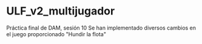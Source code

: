 # ULF_v2_multijugador

Práctica final de DAM, sesión 10
Se han implementado diversos cambios en el juego proporcionado "Hundir la flota"
